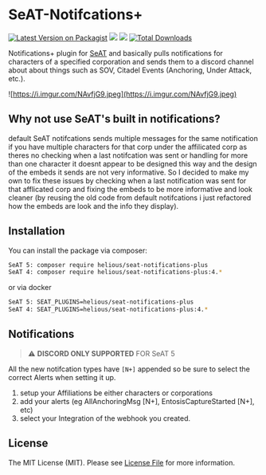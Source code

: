 # SeAT-Notifcations+

[![Latest Version on Packagist](https://img.shields.io/packagist/v/helious/seat-notifications-plus.svg?style=for-the-badge)](https://packagist.org/packages/helious/seat-notifications-plus)
![](https://img.shields.io/badge/SEAT-5.X-X?style=for-the-badge&color=blue)
![](https://img.shields.io/badge/SEAT-4.X-X?style=for-the-badge&color=blue)
[![Total Downloads](https://img.shields.io/packagist/dt/helious/seat-notifications-plus.svg?style=for-the-badge)](https://packagist.org/packages/helious/seat-notifications-plus)

Notifications+ plugin for [SeAT](https://github.com/eveseat/seat) and basically pulls notifications for characters of a specified corporation and sends them to a discord channel about about things such as SOV, Citadel Events (Anchoring, Under Attack, etc.). 

![https://i.imgur.com/NAvfjG9.jpeg](https://i.imgur.com/NAvfjG9.jpeg)

## Why not use SeAT's built in notifications?
default SeAT notifcations sends multiple  messages for the same notification if you have multiple characters for that corp under the affilicated corp as theres no checking when a last notifcation was sent or handling for more than one character it doesnt appear to be designed this way and the design of the embeds it sends are not very informative. So I decided to make my own to fix these issues by checking when a last notification was sent for that afflicated corp and fixing the embeds to be more informative and look cleaner (by reusing the old code from default notifcations i just refactored how the embeds are look and the info they display).


## Installation

You can install the package via composer:

```bash
SeAT 5: composer require helious/seat-notifications-plus
SeAT 4: composer require helious/seat-notifications-plus:4.*
```

or via docker
```bash
SeAT 5: SEAT_PLUGINS=helious/seat-notifications-plus
SeAT 4: SEAT_PLUGINS=helious/seat-notifications-plus:4.*
```
## Notifications
> :warning: **DISCORD ONLY SUPPORTED** FOR SeAT 5 

All the new notifcation types have `[N+]` appended so be sure to select the correct Alerts when setting it up.
1. setup your Affiliations be either characters or corporations
2. add your alerts (eg AllAnchoringMsg [N+], EntosisCaptureStarted [N+], etc)
3. select your Integration of the webhook you created.

## License

The MIT License (MIT). Please see [License File](LICENSE) for more information.
